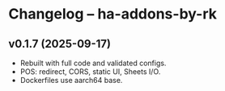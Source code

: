 # Changelog – ha-addons-by-rk

## v0.1.7 (2025-09-17)
- Rebuilt with full code and validated configs.
- POS: redirect, CORS, static UI, Sheets I/O.
- Dockerfiles use aarch64 base.
